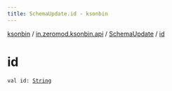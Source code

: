 ```yaml
---
title: SchemaUpdate.id - ksonbin
---
```


[ksonbin](../../index.html) / [in.zeromod.ksonbin.api](../index.html) / [SchemaUpdate](index.html) / [id](./id.html)

# id

`val id: `[`String`](https://kotlinlang.org/api/latest/jvm/stdlib/kotlin/-string/index.html)